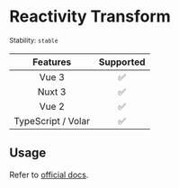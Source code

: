 # Reactivity Transform

<small>Stability: <code class="!text-green-600">stable</code></small>

|      Features      |     Supported      |
| :----------------: | :----------------: |
|       Vue 3        | :white_check_mark: |
|       Nuxt 3       | :white_check_mark: |
|       Vue 2        | :white_check_mark: |
| TypeScript / Volar | :white_check_mark: |

## Usage

Refer to [official docs](https://vuejs.org/guide/extras/reactivity-transform.html).
